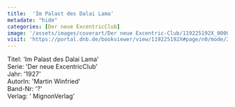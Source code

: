 ```yaml
---
title:  'Im Palast des Dalai Lama'
metadate: "hide"
categories: [Der neue ExcentricClub]
image: '/assets/images/coverart/Der neue Excentric-Club/119225192X_00000010.jpg'
visit: 'https://portal.dnb.de/bookviewer/view/119225192X#page/n0/mode/2up'
---
```

Titel: 'Im Palast des Dalai Lama' <br>
Serie: 'Der neue ExcentricClub' <br>
Jahr: '1927' <br>
AutorIn: 'Martin Winfried' <br>
Band-Nr: '?' <br>
Verlag: ' MignonVerlag'